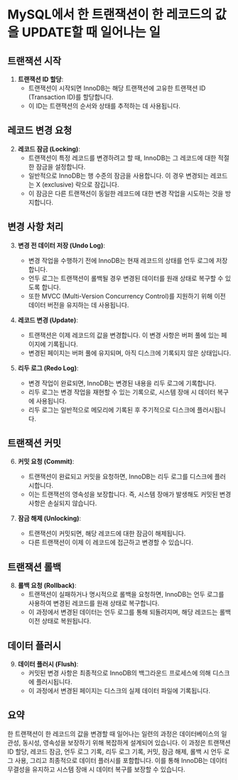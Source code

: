# MySQL에서 한 트랜잭션이 한 레코드의 값을 UPDATE할 때 일어나는 일

## 트랜잭션 시작

1. **트랜잭션 ID 할당**:
   - 트랜잭션이 시작되면 InnoDB는 해당 트랜잭션에 고유한 트랜잭션 ID (Transaction ID)를 할당합니다.
   - 이 ID는 트랜잭션의 순서와 상태를 추적하는 데 사용됩니다.

## 레코드 변경 요청

2. **레코드 잠금 (Locking)**:
   - 트랜잭션이 특정 레코드를 변경하려고 할 때, InnoDB는 그 레코드에 대한 적절한 잠금을 설정합니다.
   - 일반적으로 InnoDB는 행 수준의 잠금을 사용합니다. 이 경우 변경되는 레코드는 X (exclusive) 락으로 잠깁니다.
   - 이 잠금은 다른 트랜잭션이 동일한 레코드에 대한 변경 작업을 시도하는 것을 방지합니다.

## 변경 사항 처리

3. **변경 전 데이터 저장 (Undo Log)**:
   - 변경 작업을 수행하기 전에 InnoDB는 현재 레코드의 상태를 언두 로그에 저장합니다.
   - 언두 로그는 트랜잭션이 롤백될 경우 변경된 데이터를 원래 상태로 복구할 수 있도록 합니다.
   - 또한 MVCC (Multi-Version Concurrency Control)를 지원하기 위해 이전 데이터 버전을 유지하는 데 사용됩니다.

4. **레코드 변경 (Update)**:
   - 트랜잭션은 이제 레코드의 값을 변경합니다. 이 변경 사항은 버퍼 풀에 있는 페이지에 기록됩니다.
   - 변경된 페이지는 버퍼 풀에 유지되며, 아직 디스크에 기록되지 않은 상태입니다.

5. **리두 로그 (Redo Log)**:
   - 변경 작업이 완료되면, InnoDB는 변경된 내용을 리두 로그에 기록합니다.
   - 리두 로그는 변경 작업을 재현할 수 있는 기록으로, 시스템 장애 시 데이터 복구에 사용됩니다.
   - 리두 로그는 일반적으로 메모리에 기록된 후 주기적으로 디스크에 플러시됩니다.

## 트랜잭션 커밋

6. **커밋 요청 (Commit)**:
   - 트랜잭션이 완료되고 커밋을 요청하면, InnoDB는 리두 로그를 디스크에 플러시합니다.
   - 이는 트랜잭션의 영속성을 보장합니다. 즉, 시스템 장애가 발생해도 커밋된 변경 사항은 손실되지 않습니다.

7. **잠금 해제 (Unlocking)**:
   - 트랜잭션이 커밋되면, 해당 레코드에 대한 잠금이 해제됩니다.
   - 다른 트랜잭션이 이제 이 레코드에 접근하고 변경할 수 있습니다.

## 트랜잭션 롤백

8. **롤백 요청 (Rollback)**:
   - 트랜잭션이 실패하거나 명시적으로 롤백을 요청하면, InnoDB는 언두 로그를 사용하여 변경된 레코드를 원래 상태로 복구합니다.
   - 이 과정에서 변경된 데이터는 언두 로그를 통해 되돌려지며, 해당 레코드는 롤백 이전 상태로 복원됩니다.

## 데이터 플러시

9. **데이터 플러시 (Flush)**:
   - 커밋된 변경 사항은 최종적으로 InnoDB의 백그라운드 프로세스에 의해 디스크에 플러시됩니다.
   - 이 과정에서 변경된 페이지는 디스크의 실제 데이터 파일에 기록됩니다.

## 요약

한 트랜잭션이 한 레코드의 값을 변경할 때 일어나는 일련의 과정은 데이터베이스의 일관성, 동시성, 영속성을 보장하기 위해 복잡하게 설계되어 있습니다. 이 과정은 트랜잭션 ID 할당, 레코드 잠금, 언두 로그 기록, 리두 로그 기록, 커밋, 잠금 해제, 롤백 시 언두 로그 사용, 그리고 최종적으로 데이터 플러시를 포함합니다. 이를 통해 InnoDB는 데이터 무결성을 유지하고 시스템 장애 시 데이터 복구를 보장할 수 있습니다.
